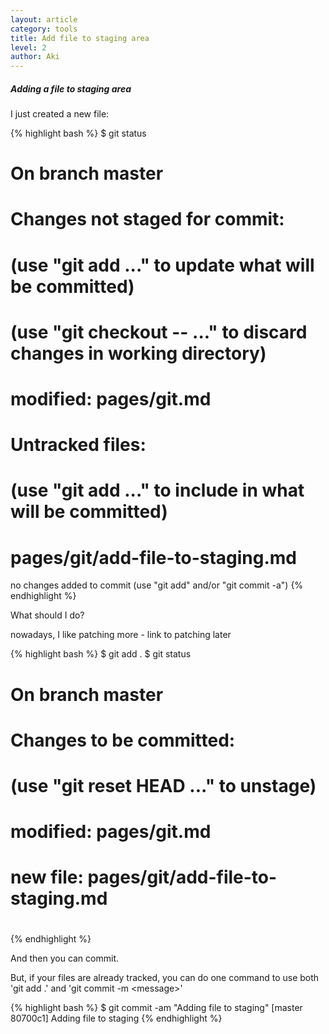 ```yaml
---
layout: article
category: tools
title: Add file to staging area
level: 2
author: Aki
---
```


##### Adding a file to staging area

I just created a new file: 

{% highlight bash %}
$ git status
# On branch master
# Changes not staged for commit:
#   (use "git add <file>..." to update what will be committed)
#   (use "git checkout -- <file>..." to discard changes in working directory)
#
#	modified:   pages/git.md
#
# Untracked files:
#   (use "git add <file>..." to include in what will be committed)
#
#	pages/git/add-file-to-staging.md
no changes added to commit (use "git add" and/or "git commit -a")
{% endhighlight %}

What should I do?


nowadays, I like patching more  - link to patching later

{% highlight bash %}
$ git add .
$ git status
# On branch master
# Changes to be committed:
#   (use "git reset HEAD <file>..." to unstage)
#
#	modified:   pages/git.md
#	new file:   pages/git/add-file-to-staging.md
#
{% endhighlight %}

And then you can commit.

But, if your files are already tracked, you can do one command to use both 'git add .' and 'git commit -m &lt;message&gt;'

{% highlight bash %}
$ git commit -am "Adding file to staging"
[master 80700c1] Adding file to staging
{% endhighlight %}


